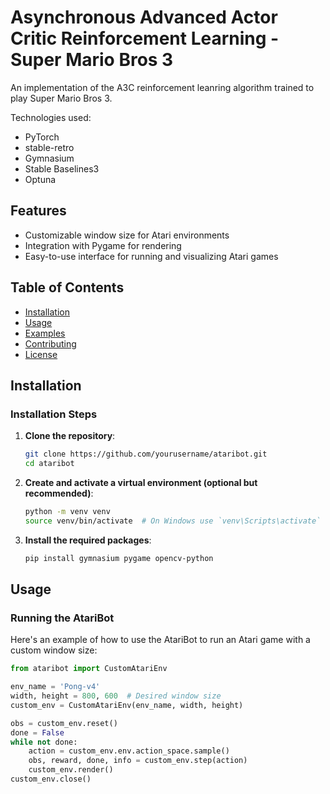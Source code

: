 # Asynchronous Advanced Actor Critic Reinforcement Learning - Super Mario Bros 3

An implementation of the A3C reinforcement leanring algorithm trained to play Super Mario Bros 3.

Technologies used:
  - PyTorch
  - stable-retro
  - Gymnasium
  - Stable Baselines3
  - Optuna

## Features

- Customizable window size for Atari environments
- Integration with Pygame for rendering
- Easy-to-use interface for running and visualizing Atari games

## Table of Contents

- [Installation](#installation)
- [Usage](#usage)
- [Examples](#examples)
- [Contributing](#contributing)
- [License](#license)

## Installation

### Installation Steps

1. **Clone the repository**:

    ```sh
    git clone https://github.com/yourusername/ataribot.git
    cd ataribot
    ```

2. **Create and activate a virtual environment (optional but recommended)**:

    ```sh
    python -m venv venv
    source venv/bin/activate  # On Windows use `venv\Scripts\activate`
    ```

3. **Install the required packages**:

    ```sh
    pip install gymnasium pygame opencv-python
    ```

## Usage

### Running the AtariBot

Here's an example of how to use the AtariBot to run an Atari game with a custom window size:

```python
from ataribot import CustomAtariEnv

env_name = 'Pong-v4'
width, height = 800, 600  # Desired window size
custom_env = CustomAtariEnv(env_name, width, height)

obs = custom_env.reset()
done = False
while not done:
    action = custom_env.env.action_space.sample()
    obs, reward, done, info = custom_env.step(action)
    custom_env.render()
custom_env.close()
